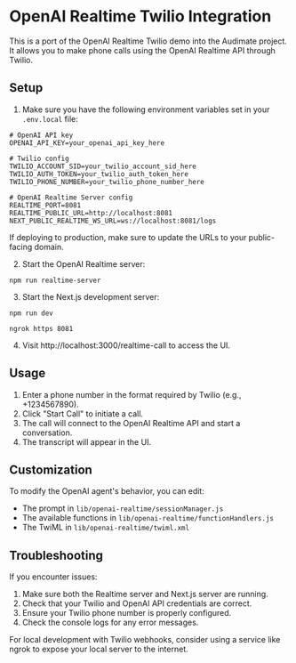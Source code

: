 # OpenAI Realtime Twilio Integration

This is a port of the OpenAI Realtime Twilio demo into the Audimate project. It allows you to make phone calls using the OpenAI Realtime API through Twilio.

## Setup

1. Make sure you have the following environment variables set in your `.env.local` file:

```
# OpenAI API key
OPENAI_API_KEY=your_openai_api_key_here

# Twilio config
TWILIO_ACCOUNT_SID=your_twilio_account_sid_here
TWILIO_AUTH_TOKEN=your_twilio_auth_token_here
TWILIO_PHONE_NUMBER=your_twilio_phone_number_here

# OpenAI Realtime Server config
REALTIME_PORT=8081
REALTIME_PUBLIC_URL=http://localhost:8081
NEXT_PUBLIC_REALTIME_WS_URL=ws://localhost:8081/logs
```

If deploying to production, make sure to update the URLs to your public-facing domain.

2. Start the OpenAI Realtime server:

```
npm run realtime-server
```

3. Start the Next.js development server:

```
npm run dev
```

```
ngrok https 8081
```

4. Visit http://localhost:3000/realtime-call to access the UI.

## Usage

1. Enter a phone number in the format required by Twilio (e.g., +1234567890).
2. Click "Start Call" to initiate a call.
3. The call will connect to the OpenAI Realtime API and start a conversation.
4. The transcript will appear in the UI.

## Customization

To modify the OpenAI agent's behavior, you can edit:

- The prompt in `lib/openai-realtime/sessionManager.js` 
- The available functions in `lib/openai-realtime/functionHandlers.js`
- The TwiML in `lib/openai-realtime/twiml.xml`

## Troubleshooting

If you encounter issues:

1. Make sure both the Realtime server and Next.js server are running.
2. Check that your Twilio and OpenAI API credentials are correct.
3. Ensure your Twilio phone number is properly configured.
4. Check the console logs for any error messages.

For local development with Twilio webhooks, consider using a service like ngrok to expose your local server to the internet. 